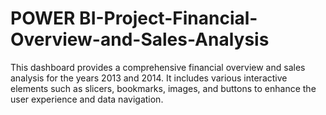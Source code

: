# POWER BI-Project-Financial-Overview-and-Sales-Analysis
This dashboard provides a comprehensive financial overview and sales analysis for the years 2013 and 2014. It includes various interactive elements such as slicers, bookmarks, images, and buttons to enhance the user experience and data navigation.
